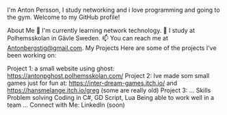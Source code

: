I'm Anton Persson, I study networking and i love programming and going to the gym. Welcome to my GitHub profile!

About Me
🌱 I'm currently learning network technology.
💼 I study at Polhemsskolan in Gävle Sweden.
📫 You can reach me at Antonbergstig@gmail.com.
My Projects
Here are some of the projects I've been working on:

Project 1: a small website using ghost: https://antonpghost.polhemsskolan.com/
Project 2: Ive made som small games just for fun at: https://inter-dream-games.itch.io/ and https://hansmelange.itch.io/greg (some are really old)
Project 3: ...
Skills
Problem solving
Coding in C#, GD Script, Lua
Being able to work well in a team
...
Connect with Me:
LinkedIn (soon)
